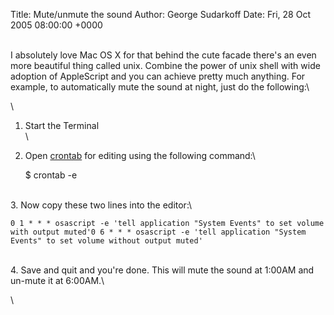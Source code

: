 Title: Mute/unmute the sound
Author: George Sudarkoff
Date: Fri, 28 Oct 2005 08:00:00 +0000

\
I absolutely love Mac OS X for that behind the cute facade there's an
even more beautiful thing called unix. Combine the power of unix shell
with wide adoption of AppleScript and you can achieve pretty much
anything. For example, to automatically mute the sound at night, just do
the following:\

\
1. Start the Terminal\
\
2. Open
[crontab](http://en.wikipedia.org/wiki/Cron "Wikipedia article describing crontab")
for editing using the following command:\

    $ crontab -e

\
3. Now copy these two lines into the editor:\

    0 1 * * * osascript -e 'tell application "System Events" to set volume with output muted'0 6 * * * osascript -e 'tell application "System Events" to set volume without output muted'

\
4. Save and quit and you're done. This will mute the sound at 1:00AM and
un-mute it at 6:00AM.\

\

